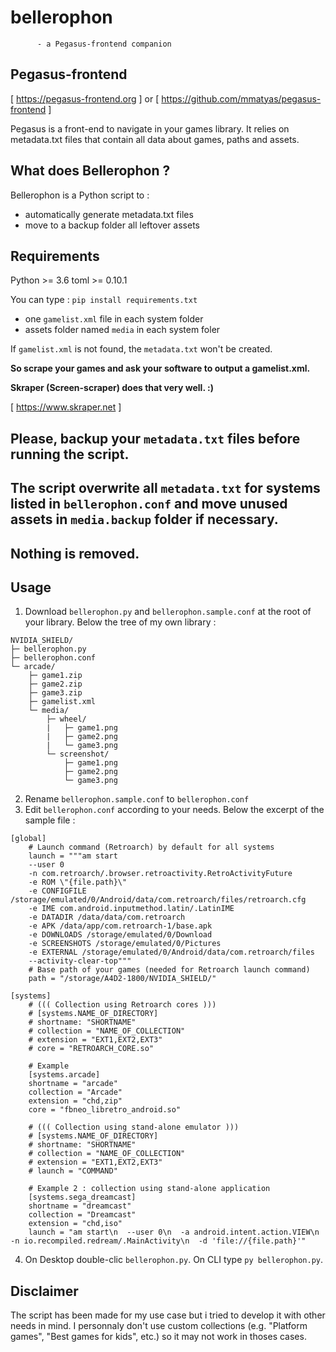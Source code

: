 # bellerophon
          - a Pegasus-frontend companion

## Pegasus-frontend
[ https://pegasus-frontend.org ] or [ https://github.com/mmatyas/pegasus-frontend ]

Pegasus is a front-end to navigate in your games library. It relies on metadata.txt files that contain all data about games, paths and assets.

## What does Bellerophon ?
Bellerophon is a Python script to :
- automatically generate metadata.txt files
- move to a backup folder all leftover assets

## Requirements
Python >= 3.6
toml >= 0.10.1

You can type : `pip install requirements.txt`

- one `gamelist.xml` file in each system folder
- assets folder named `media` in each system foler

If `gamelist.xml` is not found, the `metadata.txt` won't be created.

**So scrape your games and ask your software to output a gamelist.xml.**

**Skraper (Screen-scraper) does that very well. :)**

[ https://www.skraper.net ]

## Please, backup your `metadata.txt` files before running the script.
## The script overwrite all `metadata.txt` for systems listed in `bellerophon.conf` and move unused assets in `media.backup` folder if necessary.
## Nothing is removed.

## Usage
1. Download `bellerophon.py` and `bellerophon.sample.conf` at the root of your library. Below the tree of my own library :

```   
NVIDIA_SHIELD/
├─ bellerophon.py
├─ bellerophon.conf
└─ arcade/
    ├─ game1.zip
    ├─ game2.zip
    ├─ game3.zip
    ├─ gamelist.xml
    └─ media/
        ├─ wheel/
        |   ├─ game1.png
        |   ├─ game2.png
        |   └─ game3.png
        └─ screenshot/
            ├─ game1.png
            ├─ game2.png
            └─ game3.png
```

2. Rename `bellerophon.sample.conf` to `bellerophon.conf`
3. Edit `bellerophon.conf` according to your needs. Below the excerpt of the sample file :
```
[global]
    # Launch command (Retroarch) by default for all systems
    launch = """am start
    --user 0
    -n com.retroarch/.browser.retroactivity.RetroActivityFuture
    -e ROM \"{file.path}\"
    -e CONFIGFILE /storage/emulated/0/Android/data/com.retroarch/files/retroarch.cfg
    -e IME com.android.inputmethod.latin/.LatinIME
    -e DATADIR /data/data/com.retroarch
    -e APK /data/app/com.retroarch-1/base.apk
    -e DOWNLOADS /storage/emulated/0/Download
    -e SCREENSHOTS /storage/emulated/0/Pictures
    -e EXTERNAL /storage/emulated/0/Android/data/com.retroarch/files
    --activity-clear-top"""
    # Base path of your games (needed for Retroarch launch command)
    path = "/storage/A4D2-1800/NVIDIA_SHIELD/"

[systems]
    # ((( Collection using Retroarch cores )))
    # [systems.NAME_OF_DIRECTORY]
    # shortname: "SHORTNAME"
    # collection = "NAME_OF_COLLECTION"
    # extension = "EXT1,EXT2,EXT3"
    # core = "RETROARCH_CORE.so"

    # Example
    [systems.arcade]
    shortname = "arcade"
    collection = "Arcade"
    extension = "chd,zip"
    core = "fbneo_libretro_android.so"

    # ((( Collection using stand-alone emulator )))
    # [systems.NAME_OF_DIRECTORY]
    # shortname: "SHORTNAME"
    # collection = "NAME_OF_COLLECTION"
    # extension = "EXT1,EXT2,EXT3"
    # launch = "COMMAND"

    # Example 2 : collection using stand-alone application
    [systems.sega_dreamcast]
    shortname = "dreamcast"
    collection = "Dreamcast"
    extension = "chd,iso"
    launch = "am start\n  --user 0\n  -a android.intent.action.VIEW\n  -n io.recompiled.redream/.MainActivity\n  -d 'file://{file.path}'"
```
    
4. On Desktop double-clic `bellerophon.py`.
On CLI type `py bellerophon.py`.

## Disclaimer
The script has been made for my use case but i tried to develop it with other needs in mind.
I personnaly don't use custom collections (e.g. "Platform games", "Best games for kids", etc.) so it may not work in thoses cases.

